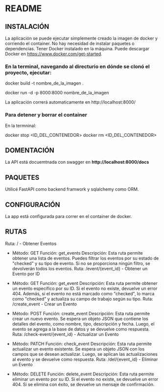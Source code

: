 # README

## INSTALACIÓN
La aplicación se puede ejecutar simplemente creado la imagen de docker y corriendo el container. 
No hay necesidad de instalar paquetes o dependencias. 
Tener Docker instalado en la máquina. Puede descargar Docker en https://www.docker.com/get-started.

### En la terminal, navegando al directurio en dónde se clonó el proyecto, ejecutar:

docker build -t nombre_de_la_imagen .

docker run -d -p 8000:8000 nombre_de_la_imagen


La aplicación correrá automaticamente en http://localhost:8000/


### Para detener y borrar el container

En la termninal:

docker stop <ID_DEL_CONTENEDOR>
docker rm <ID_DEL_CONTENEDOR>


## DOMENTACIÓN
La API está docuemtnada con swagger en <b>http://localhost:8000/docs</b>


## PAQUETES
Utilicé FastAPI como backend framwork y sqlalchemy como ORM.


## CONFIGURACIÓN
La app está configurada para correr en el container de docker.


## RUTAS
Ruta: / - Obtener Eventos

* Método: GET
Función: get_events
Descripción: Esta ruta permite obtener una lista de eventos. Puedes filtrar los eventos por su estado de "checked" y su tipo de evento. Si no se proporciona ningún filtro, se devolverán todos los eventos.
Ruta: /event/{event_id} - Obtener un Evento por ID

* Método: GET
Función: get_event
Descripción: Esta ruta permite obtener un evento específico por su ID. Si el evento no existe, devuelve un error 404. Además, si el evento no está marcado como "checked", lo marca como "checked" y actualiza su campo de trabajo según su tipo.
Ruta: /create_event - Crear un Evento

* Método: POST
Función: create_event
Descripción: Esta ruta permite crear un nuevo evento. Se espera un objeto JSON que contiene los detalles del evento, como nombre, tipo, descripción y fecha. Luego, el evento se agrega a la base de datos y se devuelve como respuesta.
Ruta: /check-event/{event_id} - Actualizar un Evento

* Método: PATCH
Función: check_event
Descripción: Esta ruta permite actualizar un evento existente. Se espera un objeto JSON con los campos que se desean actualizar. Luego, se aplican las actualizaciones al evento y se devuelve como respuesta.
Ruta: /del/{event_id} - Eliminar un Evento

* Método: DELETE
Función: delete_event
Descripción: Esta ruta permite eliminar un evento por su ID. Si el evento no existe, se devuelve un error 404. Si se elimina con éxito, se devuelve un mensaje de confirmación.
